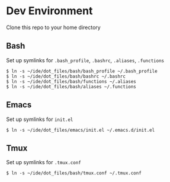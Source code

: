 # Dev Environment
Clone this repo to your home directory

## Bash
Set up symlinks for `.bash_profile`, `.bashrc`, `.aliases`, `.functions`
```
$ ln -s ~/ide/dot_files/bash/bash_profile ~/.bash_profile
$ ln -s ~/ide/dot_files/bash/bashrc ~/.bashrc
$ ln -s ~/ide/dot_files/bash/functions ~/.aliases
$ ln -s ~/ide/dot_files/bash/aliases ~/.functions
```

## Emacs
Set up symlinks for `init.el`
```
$ ln -s ~/ide/dot_files/emacs/init.el ~/.emacs.d/init.el
```

## Tmux
Set up symlinks for `.tmux.conf`
```
$ ln -s ~/ide/dot_files/bash/tmux.conf ~/.tmux.conf
```
